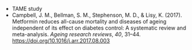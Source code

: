 - TAME study
- Campbell, J. M., Bellman, S. M., Stephenson, M. D., & Lisy, K. (2017). Metformin reduces all-cause mortality and diseases of ageing independent of its effect on diabetes control: A systematic review and meta-analysis. _Ageing research reviews_, _40_, 31–44. https://doi.org/10.1016/j.arr.2017.08.003
